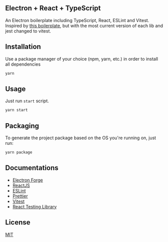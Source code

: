 ## Electron + React + TypeScript

An Electron boilerplate including TypeScript, React, ESLint and Vitest. Inspired by [this boilerplate](https://github.com/diego3g/electron-typescript-react), but with the most current version of each lib and jest changed to vitest.

## Installation

Use a package manager of your choice (npm, yarn, etc.) in order to install all dependencies

```bash
yarn
```

## Usage

Just run `start` script.

```bash
yarn start
```

## Packaging

To generate the project package based on the OS you're running on, just run:

```bash
yarn package
```

## Documentations

- [Electron Forge](https://www.electronforge.io/)
- [ReactJS](https://react.dev/learn)
- [ESLint](https://eslint.org/docs/latest/)
- [Prettier](https://prettier.io/docs/en/)
- [Vitest](https://vitest.dev/guide/)
- [React Testing Library](https://testing-library.com/docs/react-testing-library/intro/)

## License

[MIT](https://choosealicense.com/licenses/mit/)
